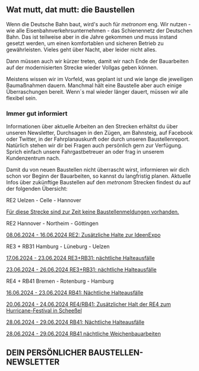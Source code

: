 Wat mutt, dat mutt: die Baustellen
----------

Wenn die Deutsche Bahn baut, wird's auch für *metronom* eng.
Wir nutzen - wie alle Eisenbahnverkehrsunternehmen - das Schienennetz der Deutschen Bahn. Das ist teilweise aber in die Jahre gekommen und muss instand gesetzt werden, um einen komfortablen und sicheren Betrieb zu gewährleisten. Vieles geht über Nacht, aber leider nicht alles.

Dann müssen auch wir kürzer treten, damit wir nach Ende der Bauarbeiten auf der modernisierten Strecke wieder Vollgas geben können.

Meistens wissen wir im Vorfeld, was geplant ist und wie lange die jeweiligen Baumaßnahmen dauern. Manchmal hält eine Baustelle aber auch einige Überraschungen bereit. Wenn´s mal wieder länger dauert, müssen wir alle flexibel sein.

### Immer gut informiert ###

Informationen über aktuelle Arbeiten an den Strecken erhältst du über unseren Newsletter, Durchsagen in den Zügen, am Bahnsteig, auf Facebook oder Twitter, in der Fahrplanauskunft oder durch unseren Baustellenreport. Natürlich stehen wir dir bei Fragen auch persönlich gern zur Verfügung. Sprich einfach unsere Fahrgastbetreuer an oder frag in unserem Kundenzentrum nach.

Damit du von neuen Baustellen nicht überrascht wirst, informieren wir dich schon vor Beginn der Bauarbeiten, so kannst du langfristig planen. Aktuelle Infos über zukünftige Baustellen auf den *metronom* Strecken findest du auf der folgenden Übersicht:

RE2 Uelzen - Celle - Hannover

[Für diese Strecke sind zur Zeit keine Baustellenmeldungen vorhanden.]()

RE2 Hannover - Northeim - Göttingen

[08.06.2024 - 16.06.2024 RE2: Zusätzliche Halte zur IdeenExpo](https://www.der-metronom.de/baustellen/re2-zusaetzliche-halte-zur-ideenexpo/)

RE3 + RB31 Hamburg - Lüneburg - Uelzen

[17.06.2024 - 23.06.2024 RE3+RB31: nächtliche Halteausfälle](https://www.der-metronom.de/baustellen/re3-rb31-naechtliche-halteausfaelle-3/)

[23.06.2024 - 26.06.2024 RE3+RB31: nächtliche Halteausfälle](https://www.der-metronom.de/baustellen/re3-rb31-naechtliche-halteausfaelle-4/)

RE4 + RB41 Bremen - Rotenburg - Hamburg

[16.06.2024 - 23.06.2024 RB41: Nächtliche Halteausfälle](https://www.der-metronom.de/baustellen/rb41-naechtliche-halteausfaelle/)

[20.06.2024 - 24.06.2024 RE4/RB41: Zusätzlicher Halt der RE4 zum Hurricane-Festival in Scheeßel](https://www.der-metronom.de/baustellen/re4-rb41-zusaetzlicher-halt-zum-hurricane-festival-in-scheessel/)

[28.06.2024 - 29.06.2024 RB41: Nächtliche Halteausfälle](https://www.der-metronom.de/baustellen/rb41-naechtliche-halteausfaelle-2/)

[28.06.2024 - 29.06.2024 RB41 nächtliche Weichenbauarbeiten](https://www.der-metronom.de/baustellen/rb41-naechtliche-weichenbauarbeiten/)

DEIN PERSÖNLICHER BAUSTELLEN-NEWSLETTER
----------
